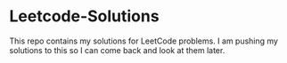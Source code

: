 # Leetcode-Solutions
This repo contains my solutions for LeetCode problems.
I am pushing my solutions to this so I can come back and look at them later. 
